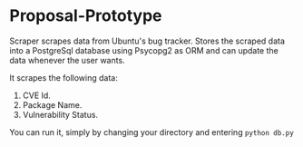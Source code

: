 # Proposal-Prototype

Scraper scrapes data from Ubuntu's bug tracker. Stores the scraped data into a PostgreSql database using Psycopg2 as ORM and can update the data whenever the user wants. 

It scrapes the following data:

1. CVE Id.
2. Package Name.
3. Vulnerability Status.

You can run it, simply by changing your directory and entering `python db.py`
